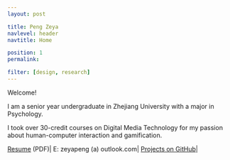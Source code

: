 ```yaml
---
layout: post

title: Peng Zeya
navlevel: header
navtitle: Home

position: 1
permalink: 

filter: [design, research]
---
```


Welcome! 

I am a senior year undergraduate in Zhejiang University with a major in Psychology. 

I took over 30-credit courses on Digital Media Technology for my passion about human-computer interaction and gamification.


[Resume](/assets/files/resume.pdf) (PDF)|
E: zeyapeng (a) outlook.com|
[Projects on GitHub](https://github.com/zeyap)|
